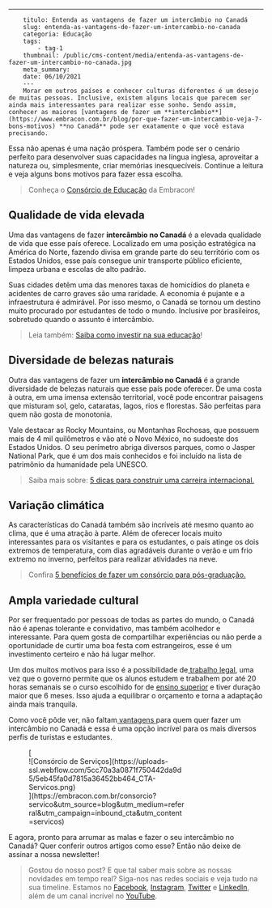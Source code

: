 ---
        titulo: Entenda as vantagens de fazer um intercâmbio no Canadá
        slug: entenda-as-vantagens-de-fazer-um-intercambio-no-canada
        categoria: Educação
        tags:
            - tag-1
        thumbnail: /public/cms-content/media/entenda-as-vantagens-de-fazer-um-intercambio-no-canada.jpg
        meta_summary: 
        date: 06/10/2021
        ---
        Morar em outros países e conhecer culturas diferentes é um desejo de muitas pessoas. Inclusive, existem alguns locais que parecem ser ainda mais interessantes para realizar esse sonho. Sendo assim, conhecer as maiores [vantagens de fazer um **intercâmbio**](https://www.embracon.com.br/blog/por-que-fazer-um-intercambio-veja-7-bons-motivos) **no Canadá** pode ser exatamente o que você estava precisando.

Essa não apenas é uma nação próspera. Também pode ser o cenário perfeito para desenvolver suas capacidades na língua inglesa, aproveitar a natureza ou, simplesmente, criar memórias inesquecíveis. Continue a leitura e veja alguns bons motivos para fazer essa escolha.

> Conheça o [Consórcio de Educação](https://www.embracon.com.br/consorcio-servicos) da Embracon!

Qualidade de vida elevada
-------------------------

Uma das vantagens de fazer **intercâmbio no Canadá** é a elevada qualidade de vida que esse país oferece. Localizado em uma posição estratégica na América do Norte, fazendo divisa em grande parte do seu território com os Estados Unidos, esse país consegue unir transporte público eficiente, limpeza urbana e escolas de alto padrão.

Suas cidades detêm uma das menores taxas de homicídios do planeta e acidentes de carro graves são uma raridade. A economia é pujante e a infraestrutura é admirável. Por isso mesmo, o Canadá se tornou um destino muito procurado por estudantes de todo o mundo. Inclusive por brasileiros, sobretudo quando o assunto é intercâmbio.

> Leia também: [Saiba como investir na sua educação](https://www.embracon.com.br/blog/educacao-saiba-como-investir-na-sua)!

Diversidade de belezas naturais
-------------------------------

Outra das vantagens de fazer um **intercâmbio no Canadá** é a grande diversidade de belezas naturais que esse país pode oferecer. De uma costa à outra, em uma imensa extensão territorial, você pode encontrar paisagens que misturam sol, gelo, cataratas, lagos, rios e florestas. São perfeitas para quem não gosta de monotonia.

Vale destacar as Rocky Mountains, ou Montanhas Rochosas, que possuem mais de 4 mil quilômetros e vão até o Novo México, no sudoeste dos Estados Unidos. O seu perímetro abriga diversos parques, como o Jasper National Park, que é um dos mais conhecidos e foi incluído na lista de patrimônio da humanidade pela UNESCO.

> Saiba mais sobre: [5 dicas para construir uma carreira internacional.](https://www.embracon.com.br/blog/5-dicas-para-construir-uma-carreira-internacional)

Variação climática
------------------

As características do Canadá também são incríveis até mesmo quanto ao clima, que é uma atração à parte. Além de oferecer locais muito interessantes para os visitantes e para os estudantes, o país atinge os dois extremos de temperatura, com dias agradáveis durante o verão e um frio extremo no inverno, perfeitos para realizar atividades na neve.

> Confira [5 benefícios de fazer um consórcio para pós-graduação.](https://www.embracon.com.br/blog/confira-5-beneficios-de-fazer-um-consorcio-para-pos-graduacao)

Ampla variedade cultural
------------------------

Por ser frequentado por pessoas de todas as partes do mundo, o Canadá não é apenas tolerante e convidativo, mas também acolhedor e interessante. Para quem gosta de compartilhar experiências ou não perde a oportunidade de curtir uma boa festa com estrangeiros, esse é um investimento certeiro e não há lugar melhor.

Um dos muitos motivos para isso é a possibilidade de[ trabalho legal](https://www.embracon.com.br/blog/estagio-internacional-entenda-como-funciona-e-quais-sao-as-vantagens), uma vez que o governo permite que os alunos estudem e trabalhem por até 20 horas semanais se o curso escolhido for de [ensino superior](https://www.embracon.com.br/blog/quais-as-vantagens-de-fazer-mestrado-ou-doutorado-fora-do-pais) e tiver duração maior que 6 meses. Isso ajuda a equilibrar o orçamento e torna a adaptação ainda mais tranquila.

Como você pôde ver, não faltam[ vantagens ](https://www.embracon.com.br/blog/tire-as-suas-duvidas-sobre-o-consorcio-de-educacao-embracon)para quem quer fazer um intercâmbio no Canadá e essa é uma opção incrível para os mais diversos perfis de turistas e estudantes.

<figure class="w-richtext-figure-type-image w-richtext-align-center" style="max-width:310px">[<div>![Consórcio de Serviços](https://uploads-ssl.webflow.com/5cc70a3a0871f750442da9d5/5eb45fa0d7815a36452bb464_CTA-Servicos.png)</div>](https://embracon.com.br/consorcio?servico&utm_source=blog&utm_medium=referral&utm_campaign=inbound_cta&utm_content=servicos)</figure>E agora, pronto para arrumar as malas e fazer o seu intercâmbio no Canadá? Quer conferir outros artigos como esse? Então não deixe de assinar a nossa newsletter!

> Gostou do nosso post? E que tal saber mais sobre as nossas novidades em tempo real? Siga-nos nas redes sociais e veja tudo na sua timeline. Estamos no [Facebook](https://www.facebook.com/embracon/), [Instagram](https://www.instagram.com/embraconoficial/), [Twitter](https://twitter.com/embracon) e [LinkedIn](https://www.linkedin.com/company/1018875/), além de um canal incrível no [YouTube](https://www.youtube.com/channel/UCL-Y0mv9zc73Iek48NLUBzQ).
        